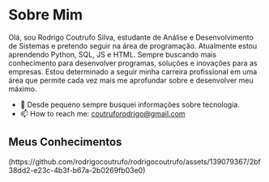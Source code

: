 <h1>Sobre Mim</h1>
<p>Olá, sou Rodrigo Coutrufo Silva, estudante de Análise e Desenvolvimento de Sistemas e pretendo seguir na área de programação. Atualmente estou aprendendo Python, SQL, JS e HTML. Sempre buscando mais conhecimento para desenvolver programas, soluções e inovações para as empresas. Estou determinado a seguir minha carreira profissional em uma área que permite cada vez mais me aprofundar sobre e desenvolver meu máximo.</p>

- 🔭 Desde pequeno sempre busquei informações sobre tecnologia.
- 📫 How to reach me: coutruforodrigo@gmail.com
  
<h2><b>Meus Conhecimentos</b></h2>
<img>(https://github.com/rodrigocoutrufo/rodrigocoutrufo/assets/139079367/2bf38dd2-e23c-4b3f-b67a-2b0269fb03e0)</img>






